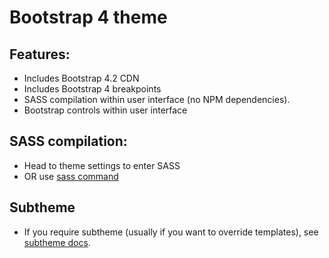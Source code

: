 # Bootstrap 4 theme

## Features:

* Includes Bootstrap 4.2 CDN
* Includes Bootstrap 4 breakpoints
* SASS compilation within user interface (no NPM dependencies).
* Bootstrap controls within user interface

## SASS compilation:

* Head to theme settings to enter SASS
* OR use [sass command](https://sass-lang.com/install)

## Subtheme

* If you require subtheme (usually if you want to override templates), see [subtheme docs](_SUBTHEME/README.md).
